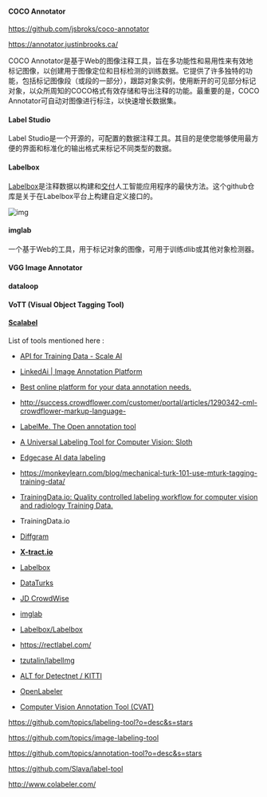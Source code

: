 #### COCO Annotator

https://github.com/jsbroks/coco-annotator

https://annotator.justinbrooks.ca/

COCO Annotator是基于Web的图像注释工具，旨在多功能性和易用性来有效地标记图像，以创建用于图像定位和目标检测的训练数据。它提供了许多独特的功能，包括标记图像段（或段的一部分），跟踪对象实例，使用断开的可见部分标记对象，以众所周知的COCO格式有效存储和导出注释的功能。最重要的是，COCO Annotator可自动对图像进行标注，以快速增长数据集。

#### Label Studio

Label Studio是一个开源的，可配置的数据注释工具。其目的是使您能够使用最方便的界面和标准化的输出格式来标记不同类型的数据。

#### Labelbox

[Labelbox](https://www.labelbox.com/)是注释数据以构建和[交付](https://www.labelbox.com/)人工智能应用程序的最快方法。这个github仓库是关于在Labelbox平台上构建自定义接口的。

![img](https://camo.githubusercontent.com/1d5ed464564d68e71d0a1f8343366497e00de0e1/68747470733a2f2f6c6162656c626f782e636f6d2f7374617469632f696d616765732f70726f647563742e706e67)

#### imglab

一个基于Web的工具，用于标记对象的图像，可用于训练dlib或其他对象检测器。

#### VGG Image Annotator

#### dataloop

#### VoTT (Visual Object Tagging Tool)

#### [Scalabel](https://www.scalabel.ai/)



List of tools mentioned here :

- [API for Training Data - Scale AI](http://Scale.AI)
- [LinkedAi | Image Annotation Platform](https://platform.linkedai.co/)
- [Best online platform for your data annotation needs.](https://dataturks.com/)
- http://success.crowdflower.com/customer/portal/articles/1290342-cml-crowdflower-markup-language-
- [LabelMe. The Open annotation tool](http://labelme2.csail.mit.edu/Release3.0/index.php)
- [A Universal Labeling Tool for Computer Vision: Sloth](https://cvhci.anthropomatik.kit.edu/~baeuml/projects/a-universal-labeling-tool-for-computer-vision-sloth/)
- [Edgecase AI data labeling](http://edgecase.ai/)
- https://monkeylearn.com/blog/mechanical-turk-101-use-mturk-tagging-training-data/
- [TrainingData.io: Quality controlled labeling workflow for computer vision and radiology Training Data.](https://www.trainingdata.io)





- TrainingData.io
- [Diffgram](http://diffgram.com)
- [**X-tract.io**](https://www.x-tract.io/platforms/data-annotation)
- [Labelbox](http://Labelbox.com  )
- [DataTurks](http://dataturks.com)
- [JD CrowdWise](https://data-annotation.joybuy.com/)
- [imglab](https://github.com/NaturalIntelligence/imglab)
- [Labelbox/Labelbox](https://alpslabel.wordpress.com/)
- https://rectlabel.com/
- [tzutalin/labelImg](https://github.com/tzutalin/labelImg)
- [ALT for Detectnet / KITTI](https://alpslabel.wordpress.com/)
- [OpenLabeler](https://github.com/kinhong/OpenLabeler)
- [Computer Vision Annotation Tool (CVAT)](https://github.com/opencv/cvat)









https://github.com/topics/labeling-tool?o=desc&s=stars



https://github.com/topics/image-labeling-tool



https://github.com/topics/annotation-tool?o=desc&s=stars





https://github.com/Slava/label-tool

http://www.colabeler.com/